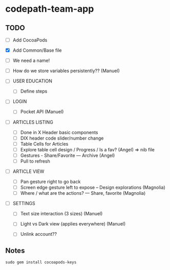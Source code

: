 # codepath-team-app

## TODO

- [ ] Add CocoaPods
- [x] Add Common/Base file
- [ ] We need a name!
- [ ] How do we store variables persistently?? (Manuel)

- [ ] USER EDUCATION
  - [ ] Define steps

- [ ] LOGIN
  - [ ] Pocket API (Manuel)

- [ ] ARTICLES LISTING
  - [ ] Done in X Header basic components
  - [ ] DIX header code slider/number change
  - [ ] Table Cells for Articles
  - [ ] Explore table cell design / Progress / Is a fav? (Angel) => nib file
  - [ ] Gestures - Share/Favorite — Archive (Angel)
  - [ ] Pull to refresh

- [ ] ARTICLE VIEW 
  - [ ] Pan gesture right to go back
  - [ ] Screen edge gesture left to expose – Design explorations (Magnolia)
  - [ ] Where / what are the actions? — Share, favorite (Magnolia)
 
- [ ] SETTINGS
  - [ ] Text size interaction (3 sizes) (Manuel)
  - [ ] Light vs Dark view (applies everywhere) (Manuel)
  - [ ] Unlink account??


## Notes

`sudo gem install cocoapods-keys`